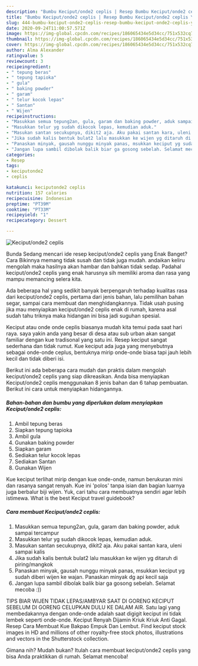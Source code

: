 ```yaml
---
description: "Bumbu Keciput/onde2 ceplis | Resep Bumbu Keciput/onde2 ceplis Yang Enak Dan Lezat"
title: "Bumbu Keciput/onde2 ceplis | Resep Bumbu Keciput/onde2 ceplis Yang Enak Dan Lezat"
slug: 444-bumbu-keciput-onde2-ceplis-resep-bumbu-keciput-onde2-ceplis-yang-enak-dan-lezat
date: 2020-09-24T11:00:57.571Z
image: https://img-global.cpcdn.com/recipes/186065434e5d34cc/751x532cq70/keciputonde2-ceplis-foto-resep-utama.jpg
thumbnail: https://img-global.cpcdn.com/recipes/186065434e5d34cc/751x532cq70/keciputonde2-ceplis-foto-resep-utama.jpg
cover: https://img-global.cpcdn.com/recipes/186065434e5d34cc/751x532cq70/keciputonde2-ceplis-foto-resep-utama.jpg
author: Alma Alexander
ratingvalue: 5
reviewcount: 3
recipeingredient:
- " tepung beras"
- " tepung tapioka"
- " gula"
- " baking powder"
- " garam"
- " telur kocok lepas"
- " Santan"
- " Wijen"
recipeinstructions:
- "Masukkan semua tepung2an, gula, garam dan baking powder, aduk sampai tercampur"
- "Masukkan telur yg sudah dikocok lepas, kemudian aduk."
- "Masukan santan secukupnya, dikit2 aja. Aku pakai santan kara, uleni sampai kalis"
- "Jika sudah kalis bentuk bulat2 lalu masukkan ke wijen yg ditaruh di piring/mangkok"
- "Panaskan minyak, gausah nunggu minyak panas, msukkan keciput yg sudah diberi wijen ke wajan. Panaskan minyak dg api kecil saja"
- "Jangan lupa sambil dibolak balik biar ga gosong sebelah. Selamat mecoba :))"
categories:
- Resep
tags:
- keciputonde2
- ceplis

katakunci: keciputonde2 ceplis 
nutrition: 157 calories
recipecuisine: Indonesian
preptime: "PT39M"
cooktime: "PT33M"
recipeyield: "1"
recipecategory: Dessert

---
```



![Keciput/onde2 ceplis](https://img-global.cpcdn.com/recipes/186065434e5d34cc/751x532cq70/keciputonde2-ceplis-foto-resep-utama.jpg)

Bunda Sedang mencari ide resep keciput/onde2 ceplis yang Enak Banget? Cara Bikinnya memang tidak susah dan tidak juga mudah. andaikan keliru mengolah maka hasilnya akan hambar dan bahkan tidak sedap. Padahal keciput/onde2 ceplis yang enak harusnya sih memiliki aroma dan rasa yang mampu memancing selera kita.

Ada beberapa hal yang sedikit banyak berpengaruh terhadap kualitas rasa dari keciput/onde2 ceplis, pertama dari jenis bahan, lalu pemilihan bahan segar, sampai cara membuat dan menghidangkannya. Tidak usah pusing jika mau menyiapkan keciput/onde2 ceplis enak di rumah, karena asal sudah tahu triknya maka hidangan ini bisa jadi suguhan spesial.

Keciput atau onde onde ceplis biasanya mudah kita temui pada saat hari raya. saya yakin anda yang besar di desa atau sub urban akan sangat familiar dengan kue tradisonal yang satu ini. Resep keciput sangat sederhana dan tidak rumut. Kue keciput ada juga yang menyebutnya sebagai onde-onde ceplus, bentuknya mirip onde-onde biasa tapi jauh lebih kecil dan tidak diberi isi.


Berikut ini ada beberapa cara mudah dan praktis dalam mengolah keciput/onde2 ceplis yang siap dikreasikan. Anda bisa menyiapkan Keciput/onde2 ceplis menggunakan 8 jenis bahan dan 6 tahap pembuatan. Berikut ini cara untuk menyiapkan hidangannya.

<!--inarticleads1-->

##### Bahan-bahan dan bumbu yang diperlukan dalam menyiapkan Keciput/onde2 ceplis:

1. Ambil  tepung beras
1. Siapkan  tepung tapioka
1. Ambil  gula
1. Gunakan  baking powder
1. Siapkan  garam
1. Sediakan  telur kocok lepas
1. Sediakan  Santan
1. Gunakan  Wijen


Kue keciput terlihat mirip dengan kue onde-onde, namun berukuran mini dan rasanya sangat renyah. Kue ini &#39;polos&#39; tanpa isian dan bagian luarnya juga berbalur biji wijen. Yuk, cari tahu cara membuatnya sendiri agar lebih istimewa. What is the best Keciput travel guidebook? 

<!--inarticleads2-->

##### Cara membuat Keciput/onde2 ceplis:

1. Masukkan semua tepung2an, gula, garam dan baking powder, aduk sampai tercampur
1. Masukkan telur yg sudah dikocok lepas, kemudian aduk.
1. Masukan santan secukupnya, dikit2 aja. Aku pakai santan kara, uleni sampai kalis
1. Jika sudah kalis bentuk bulat2 lalu masukkan ke wijen yg ditaruh di piring/mangkok
1. Panaskan minyak, gausah nunggu minyak panas, msukkan keciput yg sudah diberi wijen ke wajan. Panaskan minyak dg api kecil saja
1. Jangan lupa sambil dibolak balik biar ga gosong sebelah. Selamat mecoba :))


TIPS BIAR WIJEN TIDAK LEPAS/AMBYAR SAAT DI GORENG KECIPUT SEBELUM DI GORENG CELUPKAN DULU KE DALAM AIR. Satu lagi yang membedakannya dengan onde-onde adalah saat digigit keciput ini tidak lembek seperti onde-onde. Keciput Renyah Dijamin Kriuk Kriuk Anti Gagal. Resep Cara Membuat Kue Bakpao Empuk Dan Lembut. Find keciput stock images in HD and millions of other royalty-free stock photos, illustrations and vectors in the Shutterstock collection. 

Gimana nih? Mudah bukan? Itulah cara membuat keciput/onde2 ceplis yang bisa Anda praktikkan di rumah. Selamat mencoba!
